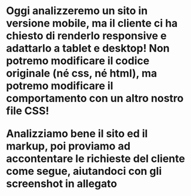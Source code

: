 <h1 CONSEGNA</h1>

Oggi analizzeremo un sito in versione mobile, ma il cliente ci ha chiesto di renderlo responsive e adattarlo a tablet e desktop!
Non potremo modificare il codice originale (né css, né html), ma potremo modificare il comportamento con un altro nostro file CSS!

Analizziamo bene il sito ed il markup, poi proviamo ad accontentare le richieste del cliente come segue, aiutandoci con gli screenshot in allegato